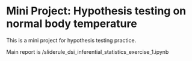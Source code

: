 # Mini Project: Hypothesis testing on normal body temperature

This is a mini project for hypothesis testing practice.

Main report is /sliderule_dsi_inferential_statistics_exercise_1.ipynb